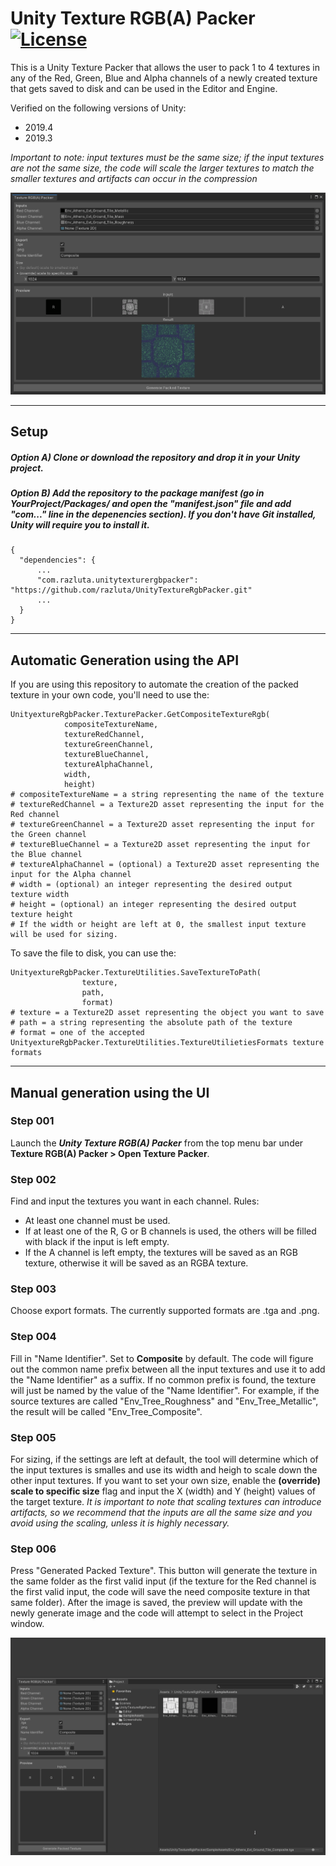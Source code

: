 # Unity Texture RGB(A) Packer [![License](https://img.shields.io/badge/License-MIT-lightgrey.svg?style=flat)](http://mit-license.org)
This is a Unity Texture Packer that allows the user to pack 1 to 4 textures in any of the Red, Green, Blue and Alpha channels of a newly created texture that gets saved to disk and can be used in the Editor and Engine.

Verified on the following versions of Unity:
- 2019.4
- 2019.3

_Important to note: input textures must be the same size; if the input textures are not the same size, the code will scale the larger textures to match the smaller textures and artifacts can occur in the compression_

![](/Screenshots/UnityTextureRgbPacker.png)

*  *  *  *  *

## Setup
##### Option A) Clone or download the repository and drop it in your Unity project.
##### Option B) Add the repository to the package manifest (go in YourProject/Packages/ and open the "manifest.json" file and add "com..." line in the depenencies section). If you don't have Git installed, Unity will require you to install it.
```
{
  "dependencies": {
      ...
      "com.razluta.unitytexturergbpacker": "https://github.com/razluta/UnityTextureRgbPacker.git"
      ...
  }
}
```
*  *  *  *  *

## Automatic Generation using the API
If you are using this repository to automate the creation of the packed texture in your own code, you'll need to use the:
```
UnityextureRgbPacker.TexturePacker.GetCompositeTextureRgb(
            compositeTextureName,
            textureRedChannel,
            textureGreenChannel,
            textureBlueChannel,
            textureAlphaChannel,
            width, 
            height)
# compositeTextureName = a string representing the name of the texture
# textureRedChannel = a Texture2D asset representing the input for the Red channel
# textureGreenChannel = a Texture2D asset representing the input for the Green channel
# textureBlueChannel = a Texture2D asset representing the input for the Blue channel
# textureAlphaChannel = (optional) a Texture2D asset representing the input for the Alpha channel
# width = (optional) an integer representing the desired output texture width
# height = (optional) an integer representing the desired output texture height
# If the width or height are left at 0, the smallest input texture will be used for sizing.
```
To save the file to disk, you can use the:
```
UnityextureRgbPacker.TextureUtilities.SaveTextureToPath(
                texture,
                path,
                format)
# texture = a Texture2D asset representing the object you want to save
# path = a string representing the absolute path of the texture
# format = one of the accepted UnityextureRgbPacker.TextureUtilities.TextureUtilietiesFormats texture formats
```
*  *  *  *  *

## Manual generation using the UI
### Step 001
Launch the _**Unity Texture RGB(A) Packer**_ from the top menu bar under **Texture RGB(A) Packer > Open Texture Packer**.

### Step 002
Find and input the textures you want in each channel.
Rules:
 - At least one channel must be used. 
 - If at least one of the R, G or B channels is used, the others will be filled with black if the input is left empty.
 - If the A channel is left empty, the textures will be saved as an RGB texture, otherwise it will be saved as an RGBA texture.

### Step 003
Choose export formats. The currently supported formats are .tga and .png.

### Step 004
Fill in "Name Identifier". Set to **Composite** by default.
The code will figure out the common name prefix between all the input textures and use it to add the "Name Identifier" as a suffix. If no common prefix is found, the texture will just be named by the value of the "Name Identifier".
For example, if the source textures are called "Env_Tree_Roughness" and "Env_Tree_Metallic", the result will be called "Env_Tree_Composite".

### Step 005
For sizing, if the settings are left at default, the tool will determine which of the input textures is smalles and use its width and heigh to scale down the other input textures.
If you want to set your own size, enable the **(override) scale to specific size** flag and input the X (width) and Y (height) values of the target texture. 
_It is important to note that scaling textures can introduce artifacts, so we recommend that the inputs are all the same size and you avoid using the scaling, unless it is highly necessary._

### Step 006
Press "Generated Packed Texture".
This button will generate the texture in the same folder as the first valid input (if the texture for the Red channel is the first valid input, the code will save the need composite texture in that same folder).
After the image is saved, the preview will update with the newly generate image and the code will attempt to select in the Project window.

![](https://github.com/razluta/UnityTextureRgbPacker/blob/master/Screenshots/UnityTextureRgbPackerUsage.gif)
